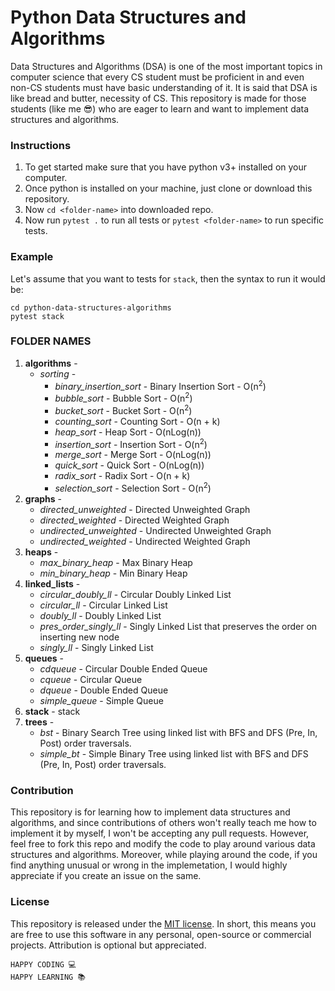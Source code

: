 # Python Data Structures and Algorithms

Data Structures and Algorithms (DSA) is one of the most important topics in computer science that every CS student must be proficient in and even non-CS students must have basic understanding of it. It is said that DSA is like bread and butter, necessity of CS. This repository is made for those students (like me :sunglasses:) who are eager to learn and want to implement data structures and algorithms.

### Instructions

1. To get started make sure that you have python v3+ installed on your computer.
2. Once python is installed on your machine, just clone or download this repository.
3. Now `cd <folder-name>` into downloaded repo.
4. Now run `pytest .` to run all tests or `pytest <folder-name>` to run specific tests.

### Example

Let's assume that you want to tests for `stack`, then the syntax to run it would be:

```
cd python-data-structures-algorithms
pytest stack
```

### FOLDER NAMES

1. **algorithms** -
   - _sorting_ -
     - _binary_insertion_sort_ - Binary Insertion Sort - O(n<sup>2</sup>)
     - _bubble_sort_ - Bubble Sort - O(n<sup>2</sup>)
     - _bucket_sort_ - Bucket Sort - O(n<sup>2</sup>)
     - _counting_sort_ - Counting Sort - O(n + k)
     - _heap_sort_ - Heap Sort - O(nLog(n))
     - _insertion_sort_ - Insertion Sort - O(n<sup>2</sup>)
     - _merge_sort_ - Merge Sort - O(nLog(n))
     - _quick_sort_ - Quick Sort - O(nLog(n))
     - _radix_sort_ - Radix Sort - O(n + k)
     - _selection_sort_ - Selection Sort - O(n<sup>2</sup>)
2. **graphs** -
   - _directed_unweighted_ - Directed Unweighted Graph
   - _directed_weighted_ - Directed Weighted Graph
   - _undirected_unweighted_ - Undirected Unweighted Graph
   - _undirected_weighted_ - Undirected Weighted Graph
3. **heaps** -
   - _max_binary_heap_ - Max Binary Heap
   - _min_binary_heap_ - Min Binary Heap
4. **linked_lists** -
   - _circular_doubly_ll_ - Circular Doubly Linked List
   - _circular_ll_ - Circular Linked List
   - _doubly_ll_ - Doubly Linked List
   - _pres_order_singly_ll_ - Singly Linked List that preserves the order on inserting new node
   - _singly_ll_ - Singly Linked List
5. **queues** -
   - _cdqueue_ - Circular Double Ended Queue
   - _cqueue_ - Circular Queue
   - _dqueue_ - Double Ended Queue
   - _simple_queue_ - Simple Queue
6. **stack** - stack
7. **trees** -
   - _bst_ - Binary Search Tree using linked list with BFS and DFS (Pre, In, Post) order traversals.
   - _simple_bt_ - Simple Binary Tree using linked list with BFS and DFS (Pre, In, Post) order traversals.

### Contribution

This repository is for learning how to implement data structures and algorithms, and since contributions of others won't really teach me how to implement it by myself, I won't be accepting any pull requests. However, feel free to fork this repo and modify the code to play around various data structures and algorithms. Moreover, while playing around the code, if you find anything unusual or wrong in the implemetation, I would highly appreciate if you create an issue on the same.

### License

This repository is released under the [MIT license](https://opensource.org/licenses/MIT). In short, this means you are free to use this software in any personal, open-source or commercial projects. Attribution is optional but appreciated.

```
HAPPY CODING 💻
HAPPY LEARNING 📚
```
